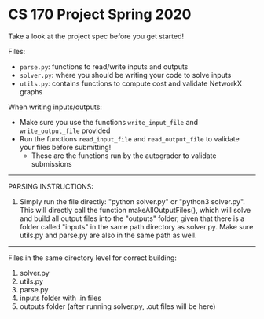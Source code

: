 # CS 170 Project Spring 2020

Take a look at the project spec before you get started!

Files:
- `parse.py`: functions to read/write inputs and outputs
- `solver.py`: where you should be writing your code to solve inputs
- `utils.py`: contains functions to compute cost and validate NetworkX graphs

When writing inputs/outputs:
- Make sure you use the functions `write_input_file` and `write_output_file` provided
- Run the functions `read_input_file` and `read_output_file` to validate your files before submitting!
  - These are the functions run by the autograder to validate submissions
  
--------------------------------------------------------------------------------------------------
PARSING INSTRUCTIONS:

1. Simply run the file directly: "python solver.py" or "python3 solver.py". This will directly call the function makeAllOutputFiles(), which will solve and build all output files into the "outputs" folder, given that there is a folder called "inputs" in the same path directory as solver.py. Make sure utils.py and parse.py are also in the same path as well.

--------------------------------------------------------------------------------------------------
Files in the same directory level for correct building:

1. solver.py
2. utils.py
3. parse.py
4. inputs folder with .in files
5. outputs folder (after running solver.py, .out files will be here)


